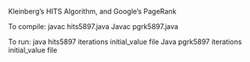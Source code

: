    Kleinberg’s HITS Algorithm, and Google’s PageRank 

To compile: javac hits5897.java
            Javac pgrk5897.java 

To run: java hits5897 iterations initial_value file
        Java pgrk5897 iterations initial_value file 
